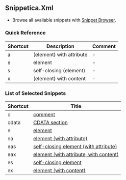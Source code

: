 ## Snippetica.Xml

* Browse all available snippets with [Snippet Browser](http://pihrt.net/snippetica/snippets?engine=vs&language=xml).

### Quick Reference


#### 

Shortcut | Description | Comment
-------- | ----------- | -------
a|\(element\) with attribute|\-
e|element|\-
s|self\-closing \(element\)|\-
x|\(element\) with content|\-

### List of Selected Snippets

Shortcut | Title
-------- | -----
c|[comment](Comment.snippet)
cdata|[CDATA section](CDataSection.snippet)
e|[element](Element.snippet)
ea|[element \(with attribute\)](ElementWithAttribute.snippet)
eas|[self\-closing element \(with attribute\)](SelfClosingElementWithAttribute.snippet)
eax|[element \(with attribute, with content\)](ElementWithAttributeWithContent.snippet)
es|[self\-closing element](SelfClosingElement.snippet)
ex|[element \(with content\)](ElementWithContent.snippet)
